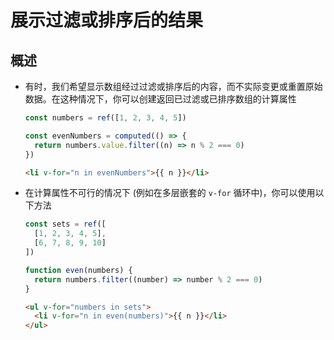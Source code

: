 # 展示过滤或排序后的结果

## 概述

  - 有时，我们希望显示数组经过过滤或排序后的内容，而不实际变更或重置原始数据。在这种情况下，你可以创建返回已过滤或已排序数组的计算属性

    ```js
    const numbers = ref([1, 2, 3, 4, 5])

    const evenNumbers = computed(() => {
      return numbers.value.filter((n) => n % 2 === 0)
    })

    ```

    ```html
    <li v-for="n in evenNumbers">{{ n }}</li>
    ```

  - 在计算属性不可行的情况下 (例如在多层嵌套的 `v-for` 循环中)，你可以使用以下方法

    ```js
    const sets = ref([
      [1, 2, 3, 4, 5],
      [6, 7, 8, 9, 10]
    ])

    function even(numbers) {
      return numbers.filter((number) => number % 2 === 0)
    }
    ```

    ```html
    <ul v-for="numbers in sets">
      <li v-for="n in even(numbers)">{{ n }}</li>
    </ul>
    ```
